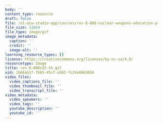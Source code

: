 ```yaml
---
body: ''
content_type: resource
draft: false
file: /ol-ocw-studio-app/courses/res-8-008-nuclear-weapons-education-project-spring-2022/res-8-008s22-th.gif
file_size: 11824
file_type: image/gif
image_metadata:
  caption: ''
  credit: ''
  image-alt: ''
learning_resource_types: []
license: https://creativecommons.org/licenses/by-nc-sa/4.0/
resourcetype: Image
title: res-8-008s22-th.gif
uid: 1b66ab1f-7bb5-45cf-a562-fc24a0663650
video_files:
  video_captions_file: ''
  video_thumbnail_file: ''
  video_transcript_file: ''
video_metadata:
  video_speakers: ''
  video_tags: ''
  youtube_description: ''
  youtube_id: ''
---
```

